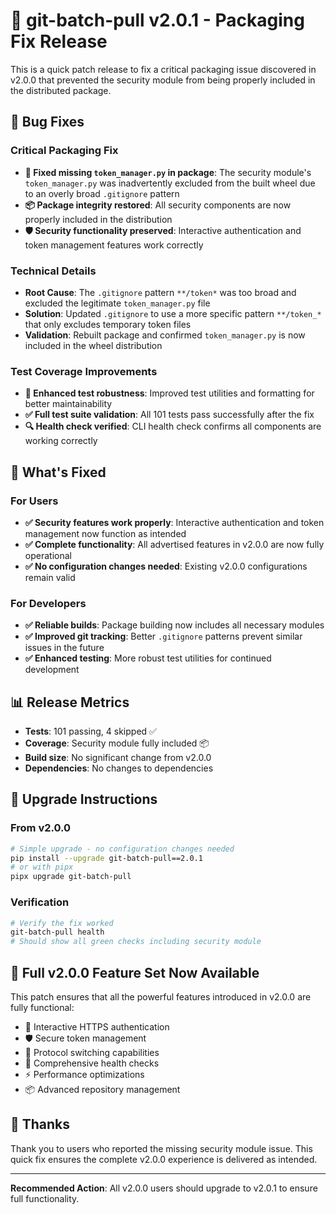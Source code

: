 # 🔧 git-batch-pull v2.0.1 - Packaging Fix Release

This is a quick patch release to fix a critical packaging issue discovered in v2.0.0 that prevented the security module from being properly included in the distributed package.

## 🐛 Bug Fixes

### Critical Packaging Fix
- **🔧 Fixed missing `token_manager.py` in package**: The security module's `token_manager.py` was inadvertently excluded from the built wheel due to an overly broad `.gitignore` pattern
- **📦 Package integrity restored**: All security components are now properly included in the distribution
- **🛡️ Security functionality preserved**: Interactive authentication and token management features work correctly

### Technical Details
- **Root Cause**: The `.gitignore` pattern `**/token*` was too broad and excluded the legitimate `token_manager.py` file
- **Solution**: Updated `.gitignore` to use a more specific pattern `**/token_*` that only excludes temporary token files
- **Validation**: Rebuilt package and confirmed `token_manager.py` is now included in the wheel distribution

### Test Coverage Improvements
- **🧪 Enhanced test robustness**: Improved test utilities and formatting for better maintainability
- **✅ Full test suite validation**: All 101 tests pass successfully after the fix
- **🔍 Health check verified**: CLI health check confirms all components are working correctly

## 🚀 What's Fixed

### For Users
- **✅ Security features work properly**: Interactive authentication and token management now function as intended
- **✅ Complete functionality**: All advertised features in v2.0.0 are now fully operational
- **✅ No configuration changes needed**: Existing v2.0.0 configurations remain valid

### For Developers
- **✅ Reliable builds**: Package building now includes all necessary modules
- **✅ Improved git tracking**: Better `.gitignore` patterns prevent similar issues in the future
- **✅ Enhanced testing**: More robust test utilities for continued development

## 📊 Release Metrics

- **Tests**: 101 passing, 4 skipped ✅
- **Coverage**: Security module fully included 📦
- **Build size**: No significant change from v2.0.0
- **Dependencies**: No changes to dependencies

## 🔄 Upgrade Instructions

### From v2.0.0
```bash
# Simple upgrade - no configuration changes needed
pip install --upgrade git-batch-pull==2.0.1
# or with pipx
pipx upgrade git-batch-pull
```

### Verification
```bash
# Verify the fix worked
git-batch-pull health
# Should show all green checks including security module
```

## 📝 Full v2.0.0 Feature Set Now Available

This patch ensures that all the powerful features introduced in v2.0.0 are fully functional:
- 🔐 Interactive HTTPS authentication
- 🛡️ Secure token management
- 🔄 Protocol switching capabilities
- 🏥 Comprehensive health checks
- ⚡ Performance optimizations
- 📦 Advanced repository management

## 🙏 Thanks

Thank you to users who reported the missing security module issue. This quick fix ensures the complete v2.0.0 experience is delivered as intended.

---

**Recommended Action**: All v2.0.0 users should upgrade to v2.0.1 to ensure full functionality.
